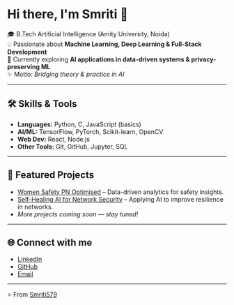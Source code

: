 # Hi there, I'm Smriti 👋  

🎓 B.Tech Artificial Intelligence (Amity University, Noida)  
💡 Passionate about **Machine Learning, Deep Learning & Full-Stack Development**  
🌱 Currently exploring **AI applications in data-driven systems & privacy-preserving ML**  
✨ Motto: *Bridging theory & practice in AI*  

---

## 🛠️ Skills & Tools
- **Languages:** Python, C, JavaScript (basics) 
- **AI/ML:** TensorFlow, PyTorch, Scikit-learn, OpenCV  
- **Web Dev:** React, Node.js 
- **Other Tools:** Git, GitHub, Jupyter, SQL  

---

## 📌 Featured Projects
- [Women Safety PN Optimised](https://github.com/Smriti579/women-safety-pn-optimised) – Data-driven analytics for safety insights.  
- [Self-Healing AI for Network Security](https://github.com/Smriti579/Self-Healing-AI-for-Network-Security) – Applying AI to improve resilience in networks.  
- *More projects coming soon — stay tuned!*  

---

## 🌐 Connect with me
- [LinkedIn](https://www.linkedin.com/in/smriti-mahajan/)  
- [GitHub](https://github.com/Smriti579)  
- [Email](mailto:smritimahajan579@gmail.com)  

---

⭐️ From [Smriti579](https://github.com/Smriti579)
